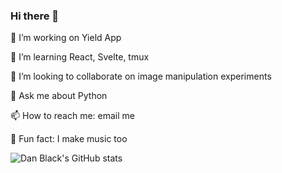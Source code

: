 ### Hi there 👋

🔭 I’m working on Yield App

🌱 I’m learning React, Svelte, tmux

👯 I’m looking to collaborate on image manipulation experiments

💬 Ask me about Python

📫 How to reach me: email me

🎸 Fun fact: I make music too 

<!--
**dyspop/dyspop** is a ✨ _special_ ✨ repository because its `README.md` (this file) appears on your GitHub profile.

Here are some ideas to get you started:

- 🔭 I’m currently working on ...
- 🌱 I’m currently learning ...
- 👯 I’m looking to collaborate on ...
- 🤔 I’m looking for help with ...
- 💬 Ask me about ...
- 📫 How to reach me: ...
- 😄 Pronouns: ...
- ⚡ Fun fact: ...
-->

![Dan Black's GitHub stats](https://github-readme-stats.vercel.app/api?username=dyspop)
